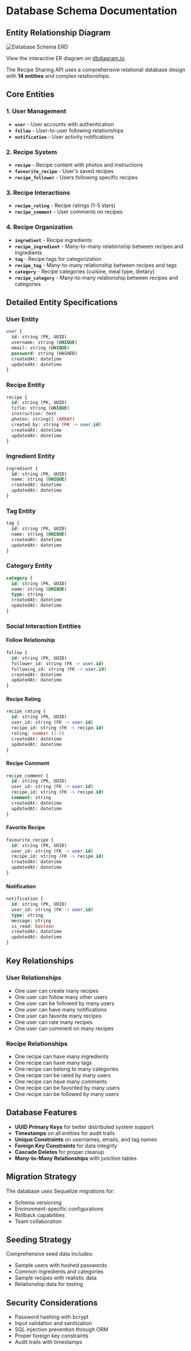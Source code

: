 # Database Schema Documentation

## Entity Relationship Diagram

![Database Schema ERD](../recipie-sharing/er_diagram.png)

View the interactive ER diagram on [dbdiagram.io](https://dbdiagram.io/d/68bd545161a46d388ed0906e).

The Recipe Sharing API uses a comprehensive relational database design with **14 entities** and complex relationships.

## Core Entities

### 1. User Management

- **`user`** - User accounts with authentication
- **`follow`** - User-to-user following relationships
- **`notification`** - User activity notifications

### 2. Recipe System

- **`recipe`** - Recipe content with photos and instructions
- **`favourite_recipe`** - User's saved recipes
- **`recipe_follower`** - Users following specific recipes

### 3. Recipe Interactions

- **`recipe_rating`** - Recipe ratings (1-5 stars)
- **`recipe_comment`** - User comments on recipes

### 4. Recipe Organization

- **`ingredient`** - Recipe ingredients
- **`recipe_ingredient`** - Many-to-many relationship between recipes and ingredients
- **`tag`** - Recipe tags for categorization
- **`recipe_tag`** - Many-to-many relationship between recipes and tags
- **`category`** - Recipe categories (cuisine, meal type, dietary)
- **`recipe_category`** - Many-to-many relationship between recipes and categories

## Detailed Entity Specifications

### User Entity

```sql
user {
  id: string (PK, UUID)
  username: string (UNIQUE)
  email: string (UNIQUE)
  password: string (HASHED)
  createdAt: datetime
  updatedAt: datetime
}
```

### Recipe Entity

```sql
recipe {
  id: string (PK, UUID)
  title: string (UNIQUE)
  instruction: text
  photos: string[] (ARRAY)
  created_by: string (FK -> user.id)
  createdAt: datetime
  updatedAt: datetime
}
```

### Ingredient Entity

```sql
ingredient {
  id: string (PK, UUID)
  name: string (UNIQUE)
  createdAt: datetime
  updatedAt: datetime
}
```

### Tag Entity

```sql
tag {
  id: string (PK, UUID)
  name: string (UNIQUE)
  createdAt: datetime
  updatedAt: datetime
}
```

### Category Entity

```sql
category {
  id: string (PK, UUID)
  name: string (UNIQUE)
  type: string
  createdAt: datetime
  updatedAt: datetime
}
```

### Social Interaction Entities

#### Follow Relationship

```sql
follow {
  id: string (PK, UUID)
  follower_id: string (FK -> user.id)
  following_id: string (FK -> user.id)
  createdAt: datetime
  updatedAt: datetime
}
```

#### Recipe Rating

```sql
recipe_rating {
  id: string (PK, UUID)
  user_id: string (FK -> user.id)
  recipe_id: string (FK -> recipe.id)
  rating: number (1-5)
  createdAt: datetime
  updatedAt: datetime
}
```

#### Recipe Comment

```sql
recipe_comment {
  id: string (PK, UUID)
  user_id: string (FK -> user.id)
  recipe_id: string (FK -> recipe.id)
  comment: string
  createdAt: datetime
  updatedAt: datetime
}
```

#### Favorite Recipe

```sql
favourite_recipe {
  id: string (PK, UUID)
  user_id: string (FK -> user.id)
  recipe_id: string (FK -> recipe.id)
  createdAt: datetime
  updatedAt: datetime
}
```

#### Notification

```sql
notification {
  id: string (PK, UUID)
  user_id: string (FK -> user.id)
  type: string
  message: string
  is_read: boolean
  createdAt: datetime
  updatedAt: datetime
}
```

## Key Relationships

### User Relationships

- One user can create many recipes
- One user can follow many other users
- One user can be followed by many users
- One user can have many notifications
- One user can favorite many recipes
- One user can rate many recipes
- One user can comment on many recipes

### Recipe Relationships

- One recipe can have many ingredients
- One recipe can have many tags
- One recipe can belong to many categories
- One recipe can be rated by many users
- One recipe can have many comments
- One recipe can be favorited by many users
- One recipe can be followed by many users

## Database Features

- **UUID Primary Keys** for better distributed system support
- **Timestamps** on all entities for audit trails
- **Unique Constraints** on usernames, emails, and tag names
- **Foreign Key Constraints** for data integrity
- **Cascade Deletes** for proper cleanup
- **Many-to-Many Relationships** with junction tables

## Migration Strategy

The database uses Sequelize migrations for:

- Schema versioning
- Environment-specific configurations
- Rollback capabilities
- Team collaboration

## Seeding Strategy

Comprehensive seed data includes:

- Sample users with hashed passwords
- Common ingredients and categories
- Sample recipes with realistic data
- Relationship data for testing

## Security Considerations

- Password hashing with bcrypt
- Input validation and sanitization
- SQL injection prevention through ORM
- Proper foreign key constraints
- Audit trails with timestamps
